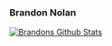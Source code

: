 ### Brandon Nolan

[![Brandons Github Stats](https://github-readme-stats.vercel.app/api?username=brandon3123&hide=issues,contribs&count_private=true&show_icons=true&theme=synthwave)](https://github.com/brandon3123/github-readme-stats)
